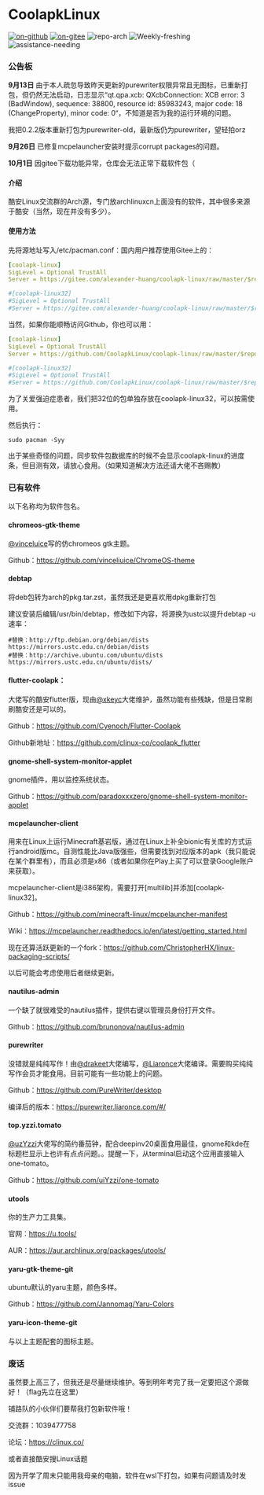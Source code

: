 # CoolapkLinux
[![on-github](https://img.shields.io/badge/ON-GitHub-blue "on-github")](https://github.com/CoolapkLinux/coolapk-linux) [![on-gitee](https://img.shields.io/badge/ON-Gitee-orange "on-gitee")](https://gitee.com/alexander-huang/coolapk-linux)    ![repo-arch](https://img.shields.io/badge/repo-Arch%20Linux-9cf)
![Weekly-freshing](https://img.shields.io/badge/Weekly-freshing-brightgreen) ![assistance-needing](https://img.shields.io/badge/Assistance-needing-inactive) 



### 公告板

**9月13日** 由于本人疏忽导致昨天更新的purewriter权限异常且无图标，已重新打包，但仍然无法启动，日志显示“qt.qpa.xcb: QXcbConnection: XCB error: 3 (BadWindow), sequence: 38800, resource id: 85983243, major code: 18 (ChangeProperty), minor code: 0“，不知道是否为我的运行环境的问题。     

我把0.2.2版本重新打包为purewriter-old，最新版仍为purewriter，望轻拍orz    

**9月26日** 已修复mcpelauncher安装时提示corrupt packages的问题。

**10月1日** 因gitee下载功能异常，仓库会无法正常下载软件包（

#### 介绍

酷安Linux交流群的Arch源，专门放archlinuxcn上面没有的软件，其中很多来源于酷安（当然，现在并没有多少）。

#### 使用方法

先将源地址写入/etc/pacman.conf：国内用户推荐使用Gitee上的：

```yaml
[coolapk-linux]
SigLevel = Optional TrustAll
Server = https://gitee.com/alexander-huang/coolapk-linux/raw/master/$repo/$arch

#[coolapk-linux32]
#SigLevel = Optional TrustAll
#Server = https://gitee.com/alexander-huang/coolapk-linux/raw/master/$repo/$arch
```
当然，如果你能顺畅访问Github，你也可以用：

```yaml
[coolapk-linux]
SigLevel = Optional TrustAll
Server = https://github.com/CoolapkLinux/coolapk-linux/raw/master/$repo/$arch

#[coolapk-linux32]
#SigLevel = Optional TrustAll
#Server = https://github.com/CoolapkLinux/coolapk-linux/raw/master/$repo/$arch
```

为了关爱强迫症患者，我们把32位的包单独存放在coolapk-linux32，可以按需使用。

然后执行：

```shell
sudo pacman -Syy
```

出于某些奇怪的问题，同步软件包数据库的时候不会显示coolapk-linux的进度条，但目测有效，请放心食用。（如果知道解决方法还请大佬不吝赐教）

### 已有软件

以下名称均为软件包名。

#### chromeos-gtk-theme
[@vinceluice](https://github.com/vinceliuice)写的仿chromeos gtk主题。

Github：https://github.com/vinceliuice/ChromeOS-theme

#### debtap

将deb包转为arch的pkg.tar.zst，虽然我还是更喜欢用dpkg重新打包

建议安装后编辑/usr/bin/debtap，修改如下内容，将源换为ustc以提升debtap -u速率：

```
#替换：http://ftp.debian.org/debian/dists 
https://mirrors.ustc.edu.cn/debian/dists 
#替换：http://archive.ubuntu.com/ubuntu/dists 
https://mirrors.ustc.edu.cn/ubuntu/dists/
```

#### flutter-coolapk：

大佬写的酷安flutter版，现由[@xkeyc](https://github.com/xkeyC)大佬维护，虽然功能有些残缺，但是日常刷刷酷安还是可以的。    

Github：https://github.com/Cyenoch/Flutter-Coolapk 				

Github新地址：https://github.com/clinux-co/coolapk_flutter    

#### gnome-shell-system-monitor-applet
gnome插件，用以监控系统状态。

Github：https://github.com/paradoxxxzero/gnome-shell-system-monitor-applet

#### mcpelauncher-client
用来在Linux上运行Minecraft基岩版，通过在Linux上补全bionic有关库的方式运行android版mc。自测性能比Java版强些，但需要找到对应版本的apk（我只能说在某个群里有），而且必须是x86（或者如果你在Play上买了可以登录Google账户来获取）。    

mcpelauncher-client是i386架构，需要打开[multilib]并添加[coolapk-linux32]。

Github：https://github.com/minecraft-linux/mcpelauncher-manifest

Wiki：https://mcpelauncher.readthedocs.io/en/latest/getting_started.html

现在还算活跃更新的一个fork：https://github.com/ChristopherHX/linux-packaging-scripts/

以后可能会考虑使用后者继续更新。

#### nautilus-admin

一个缺了就很难受的nautilus插件，提供右键以管理员身份打开文件。

Github：https://github.com/brunonova/nautilus-admin

#### purewriter
没错就是纯纯写作！由[@drakeet](https://github.com/PureWriter)大佬编写，[@Liaronce](https://github.com/LiarOnce)大佬编译。需要购买纯纯写作会员才能食用。目前可能有一些功能上的问题。         

Github：https://github.com/PureWriter/desktop             

编译后的版本：https://purewriter.liaronce.com/#/    

#### top.yzzi.tomato

[@uzYzzi](https://github.com/uiYzzi)大佬写的简约番茄钟，配合deepinv20桌面食用最佳，gnome和kde在标题栏显示上也许有点点问题。。提醒一下，从terminal启动这个应用直接输入one-tomato。     

Github：https://github.com/uiYzzi/one-tomato      

#### utools

你的生产力工具集。

官网：https://u.tools/

AUR：https://aur.archlinux.org/packages/utools/

#### yaru-gtk-theme-git

ubuntu默认的yaru主题，颜色多样。

Github：https://github.com/Jannomag/Yaru-Colors

#### yaru-icon-theme-git

与以上主题配套的图标主题。


### 废话

虽然要上高三了，但我还是尽量继续维护。等到明年考完了我一定要把这个源做好！（flag先立在这里）

铺路队的小伙伴们要帮我打包新软件哦！



交流群：1039477758

论坛：https://clinux.co/

或者直接酷安搜Linux话题

因为开学了周末只能用我母亲的电脑，软件在wsl下打包，如果有问题请及时发issue
